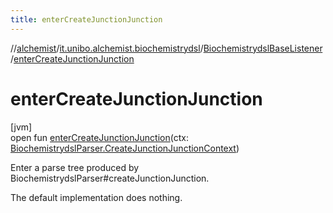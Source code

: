 ```yaml
---
title: enterCreateJunctionJunction
---
```

//[alchemist](../../../index.html)/[it.unibo.alchemist.biochemistrydsl](../index.html)/[BiochemistrydslBaseListener](index.html)/[enterCreateJunctionJunction](enter-create-junction-junction.html)



# enterCreateJunctionJunction



[jvm]\
open fun [enterCreateJunctionJunction](enter-create-junction-junction.html)(ctx: [BiochemistrydslParser.CreateJunctionJunctionContext](../-biochemistrydsl-parser/-create-junction-junction-context/index.html))



Enter a parse tree produced by BiochemistrydslParser#createJunctionJunction. 



The default implementation does nothing.




